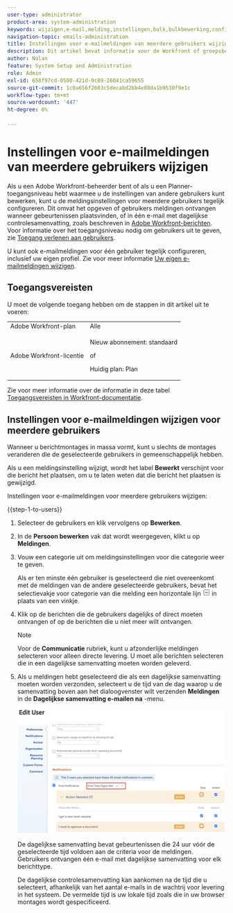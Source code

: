 ```yaml
---
user-type: administrator
product-area: system-administration
keywords: wijzigen,e-mail,melding,instellingen,bulk,bulkbewerking,configureren,meerdere,gebruikers
navigation-topic: emails-administration
title: Instellingen voor e-mailmeldingen van meerdere gebruikers wijzigen
description: Dit artikel bevat informatie voor de Workfront of groepsbeheerders over hoe ze de e-mailmeldingen van andere gebruikers kunnen bijwerken.
author: Nolan
feature: System Setup and Administration
role: Admin
exl-id: 658f97cd-0500-421d-9c89-26041ca59655
source-git-commit: 1c0a656f2603c5decabd2bb4e88da1b9530f9e1c
workflow-type: tm+mt
source-wordcount: '447'
ht-degree: 0%

---
```


# Instellingen voor e-mailmeldingen van meerdere gebruikers wijzigen

<!-- Audited: 12/2023 -->

Als u een Adobe Workfront-beheerder bent of als u een Planner-toegangsniveau hebt waarmee u de instellingen van andere gebruikers kunt bewerken, kunt u de meldingsinstellingen voor meerdere gebruikers tegelijk configureren. Dit omvat het opgeven of gebruikers meldingen ontvangen wanneer gebeurtenissen plaatsvinden, of in één e-mail met dagelijkse controlesamenvatting, zoals beschreven in [Adobe Workfront-berichten](../../../workfront-basics/using-notifications/wf-notifications.md). Voor informatie over het toegangsniveau nodig om gebruikers uit te geven, zie [Toegang verlenen aan gebruikers](../../../administration-and-setup/add-users/configure-and-grant-access/grant-access-other-users.md).

U kunt ook e-mailmeldingen voor één gebruiker tegelijk configureren, inclusief uw eigen profiel. Zie voor meer informatie [Uw eigen e-mailmeldingen wijzigen](../../../workfront-basics/using-notifications/activate-or-deactivate-your-own-event-notifications.md).


## Toegangsvereisten

U moet de volgende toegang hebben om de stappen in dit artikel uit te voeren:

<table style="table-layout:auto"> 
 <col> 
 <col> 
 <tbody> 
  <tr> 
   <td role="rowheader">Adobe Workfront-plan</td> 
   <td>Alle</td> 
  </tr> 
  <tr> 
   <td role="rowheader">Adobe Workfront-licentie</td> 
   <td> <p>Nieuw abonnement: standaard </p>
 <p>of</p> 
<p>Huidig plan: Plan </p> 
</td> 
  </tr> 
 </tbody> 
</table>

Zie voor meer informatie over de informatie in deze tabel [Toegangsvereisten in Workfront-documentatie](/help/quicksilver/administration-and-setup/add-users/access-levels-and-object-permissions/access-level-requirements-in-documentation.md).

## Instellingen voor e-mailmeldingen wijzigen voor meerdere gebruikers

Wanneer u berichtmontages in massa vormt, kunt u slechts de montages veranderen die de geselecteerde gebruikers in gemeenschappelijk hebben.

Als u een meldingsinstelling wijzigt, wordt het label **Bewerkt** verschijnt voor die bericht het plaatsen, om u te laten weten dat die bericht het plaatsen is gewijzigd.

Instellingen voor e-mailmeldingen voor meerdere gebruikers wijzigen:

{{step-1-to-users}}

1. Selecteer de gebruikers en klik vervolgens op **Bewerken**.
1. In de **Persoon bewerken** vak dat wordt weergegeven, klikt u op **Meldingen**.

1. Vouw een categorie uit om meldingsinstellingen voor die categorie weer te geven.

   Als er ten minste één gebruiker is geselecteerd die niet overeenkomt met de meldingen van de andere geselecteerde gebruikers, bevat het selectievakje voor categorie van die melding een horizontale lijn ![](assets/straight-line-instead-of-checkmark.jpg) in plaats van een vinkje.


1. Klik op de berichten die de gebruikers dagelijks of direct moeten ontvangen of op de berichten die u niet meer wilt ontvangen.

   >[!NOTE]
   >
   >   Voor de **Communicatie** rubriek, kunt u afzonderlijke meldingen selecteren voor alleen directe levering. U moet alle berichten selecteren die in een dagelijkse samenvatting moeten worden geleverd.


1. Als u meldingen hebt geselecteerd die als een dagelijkse samenvatting moeten worden verzonden, selecteert u de tijd van de dag waarop u de samenvatting boven aan het dialoogvenster wilt verzenden **Meldingen** in de **Dagelijkse samenvatting e-mailen na** -menu.

   ![](assets/daily-digest-time.png)

   De dagelijkse samenvatting bevat gebeurtenissen die 24 uur vóór de geselecteerde tijd voldoen aan de criteria voor de meldingen. Gebruikers ontvangen één e-mail met dagelijkse samenvatting voor elk berichttype.

   De dagelijkse controlesamenvatting kan aankomen na de tijd die u selecteert, afhankelijk van het aantal e-mails in de wachtrij voor levering in het systeem. De vermelde tijd is uw lokale tijd zoals die in uw browser montages wordt gespecificeerd.
